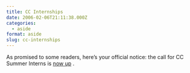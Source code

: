 ```yaml
---
title: CC Internships
date: 2006-02-06T21:11:38.000Z
categories:
  - aside
format: aside
slug: cc-internships
---
```

As promised to some readers, here’s your official notice: the call for CC Summer Interns is [now up][1] .



 [1]: http://creativecommons.org/weblog/entry/5770
